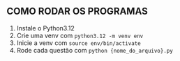 ## COMO RODAR OS PROGRAMAS

1. Instale o Python3.12
2. Crie uma venv com `python3.12 -m venv env`
3. Inicie a venv com `source env/bin/activate`
4. Rode cada questão com `python {nome_do_arquivo}.py`
